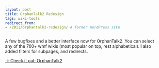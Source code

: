 ```yaml
---
layout: post
title: OrphanTalk2 Redesign
tags: wiki-tools
redirect_from:
- /2011/orphantalk2-redesign/ # former WordPress site
---
```


A few bugfixes and a better interface now for OrphanTalk2. You can select any of the 700+ wmf wikis (most popular on top, rest alphabetical). I also added filters for subpages, and redirects.

[→ Check it out: OrphanTalk2](https://toolserver.org/~krinkle/OrphanTalk2)
